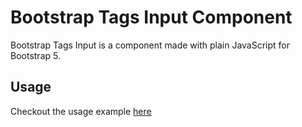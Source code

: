 # Bootstrap Tags Input Component

Bootstrap Tags Input is a component made with plain JavaScript for Bootstrap 5.

## Usage

Checkout the usage example [here](example.html)
